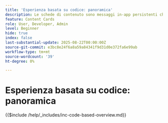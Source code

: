 ```yaml
---
title: 'Esperienza basata su codice: panoramica'
description: Le schede di contenuto sono messaggi in-app persistenti che risiedono in una casella in entrata o un feed dedicato all’interno dell’app. Sono ideali per la distribuzione di contenuti non urgenti, informativi o promozionali che traggono vantaggio dalla visibilità nel tempo.
feature: Content Cards
role: User, Developer, Admin
level: Beginner
hide: true
index: false
last-substantial-update: 2025-08-22T00:00:00Z
source-git-commit: e3bc8e24f6a8a59a84341f9d31d0e372fa6e99ab
workflow-type: tm+mt
source-wordcount: '39'
ht-degree: 0%

---
```



# Esperienza basata su codice: panoramica

{{$include /help/_includes/inc-code-based-overview.md}}

